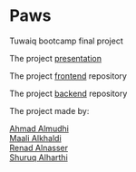 # Paws
Tuwaiq bootcamp final project

The project
<a href="https://www.canva.com/design/DAFmfb_730I/3AA9hSC8RczlMfb8dIQ7Kw/view?utm_content=DAFmfb_730I&utm_campaign=designshare&utm_medium=link&utm_source=publishsharelink" target="_blank">presentation</a>

The project
<a href="https://github.com/AhmadAlmudhi/paws-frontend/tree/main/paws_frontend" target="_blank">frontend</a>
repository

The project
<a href="https://github.com/AhmadAlmudhi/paws-backend" target="_blank">backend</a>
repository

The project made by:

<a href="https://github.com/AhmadAlmudhi" target="_blank">Ahmad Almudhi</a>
<br>
<a href="https://github.com/3Maali" target="_blank">Maali Alkhaldi</a>
<br>
<a href="https://github.com/renad17" target="_blank">Renad Alnasser</a>
<br>
<a href="https://github.com/shuruqalharthi12" target="_blank">Shuruq Alharthi</a>
